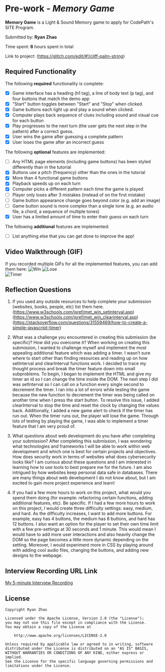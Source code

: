 # Pre-work - *Memory Game*

**Memory Game** is a Light & Sound Memory game to apply for CodePath's SITE Program. 

Submitted by: **Ryan Zhao**

Time spent: **6** hours spent in total

Link to project: (https://glitch.com/edit/#!/cliff-palm-string)

## Required Functionality

The following **required** functionality is complete:

* [X] Game interface has a heading (h1 tag), a line of body text (p tag), and four buttons that match the demo app
* [X] "Start" button toggles between "Start" and "Stop" when clicked. 
* [X] Game buttons each light up and play a sound when clicked. 
* [X] Computer plays back sequence of clues including sound and visual cue for each button
* [X] Play progresses to the next turn (the user gets the next step in the pattern) after a correct guess. 
* [X] User wins the game after guessing a complete pattern
* [X] User loses the game after an incorrect guess

The following **optional** features are implemented:

* [ ] Any HTML page elements (including game buttons) has been styled differently than in the tutorial
* [X] Buttons use a pitch (frequency) other than the ones in the tutorial
* [X] More than 4 functional game buttons
* [X] Playback speeds up on each turn
* [X] Computer picks a different pattern each time the game is played
* [ ] Player only loses after 3 mistakes (instead of on the first mistake)
* [ ] Game button appearance change goes beyond color (e.g. add an image)
* [ ] Game button sound is more complex than a single tone (e.g. an audio file, a chord, a sequence of multiple tones)
* [X] User has a limited amount of time to enter their guess on each turn

The following **additional** features are implemented:

- [ ] List anything else that you can get done to improve the app!

## Video Walkthrough (GIF)

If you recorded multiple GIFs for all the implemented features, you can add them here:
![Win](https://media.giphy.com/media/axgJ4hani5R83uCDdx/giphy.gif)
![Lose](https://media.giphy.com/media/GnPwBUUV3eJl2m2xy0/giphy.gif)\
![Timer](https://media.giphy.com/media/H7xM3EWVI6lQeu0kly/giphy.gif)

## Reflection Questions
1. If you used any outside resources to help complete your submission (websites, books, people, etc) list them here.
  (https://www.w3schools.com/jsref/met_win_setinterval.asp)
  (https://www.w3schools.com/jsref/met_win_clearinterval.asp)
  (https://stackoverflow.com/questions/31559469/how-to-create-a-simple-javascript-timer)

2. What was a challenge you encountered in creating this submission (be specific)? How did you overcome it?
When working on creating this submission, I wanted to challenge myself and implement the most appealing additional feature which was adding a timer. I wasn’t sure where to start other than finding resources and reading up on how setInterval and clearInterval functions work. I decided to trace my thought process and break the timer feature down into small subproblems. To begin, I began to implement the HTML and give my timer an id so I can change the time inside the DOM. The next step I did was setInterval so I can call on a function every single second to decrement the timer. I ran into a lot of errors while testing the game because the new function to decrement the timer was being called on another time when I press the start button. To resolve this issue, I added clearInterval to stop the time and reset the clock by changing the values back. Additionally, I added a new game alert to check if the timer has run out. When the timer runs out, the player will lose the game. Through lots of testing by playing the game, I was able to implement a timer feature that I am very proud of.

3. What questions about web development do you have after completing your submission?
After completing this submission, I was wondering what technologies and frameworks I will be able to work within web development and which one is best for certain projects and objectives. How does security work in terms of websites what does cybersecurity looks like? I am curious about these questions and I am interested in learning how to use tools to best prepare me for the future. I am also intrigued by how websites keep personal data safe in databases. There are many things about web development I do not know about, but I am excited to gain more project experience and learn!

4. If you had a few more hours to work on this project, what would you spend them doing (for example: refactoring certain functions, adding additional features, etc). Be specific.
If I had a few more hours to work on this project, I would create three difficulty settings: easy, medium, and hard. As the difficulty increases, I want to add more buttons. For example, easy has 4 buttons, the medium has 8 buttons, and hard has 12 buttons. I also want an option for the player to set their own time limit with a few pre-settings at 30 seconds and 1 minute. This would mean I would have to add more user interactions and also heavily change the DOM so the page becomes a little more dynamic depending on the setting. Moreover, I would experiment more in CSS by playing around with adding cool audio files, changing the buttons, and adding new designs to the webpage.



## Interview Recording URL Link

[My 5-minute Interview Recording](https://emory.zoom.us/rec/share/Sxn_C_fqk_dSI7Kh66StSf_LQ3SK_oUXeD71bueenGBOfV87lMHxw9mETNSLDCCH.olOS7mPYlkfMoAl9?startTime=1648769957000)


## License

    Copyright Ryan Zhao

    Licensed under the Apache License, Version 2.0 (the "License");
    you may not use this file except in compliance with the License.
    You may obtain a copy of the License at

        http://www.apache.org/licenses/LICENSE-2.0

    Unless required by applicable law or agreed to in writing, software
    distributed under the License is distributed on an "AS IS" BASIS,
    WITHOUT WARRANTIES OR CONDITIONS OF ANY KIND, either express or implied.
    See the License for the specific language governing permissions and
    limitations under the License.
